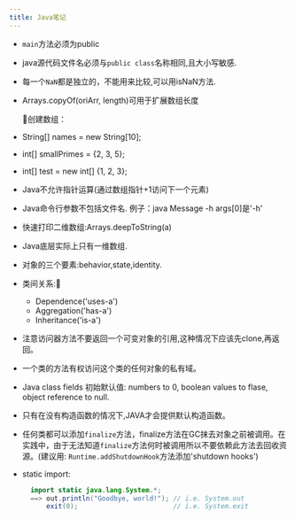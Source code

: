```yaml
---
title: Java笔记
---
```


- `main`方法必须为public
- java源代码文件名必须与`public class`名称相同,且大小写敏感.
- 每一个`NaN`都是独立的，不能用来比较,可以用isNaN方法.
- Arrays.copyOf(oriArr, length)可用于扩展数组长度

  创建数组：
- String[] names = new String[10];
- int[] smallPrimes = {2, 3, 5};
- int[] test = new int[] {1, 2, 3};
  
- Java不允许指针运算(通过数组指针+1访问下一个元素)
- Java命令行参数不包括文件名. 例子：java Message -h args[0]是'-h'
- 快速打印二维数组:Arrays.deepToString(a)
- Java底层实际上只有一维数组.
- 对象的三个要素:behavior,state,identity.
- 类间关系:
    - Dependence('uses-a')
    - Aggregation('has-a')
    - Inheritance('is-a')
- 注意访问器方法不要返回一个可变对象的引用,这种情况下应该先clone,再返回。
- 一个类的方法有权访问这个类的任何对象的私有域。
- Java class fields 初始默认值: numbers to 0, boolean values to flase, object reference to null.
- 只有在没有构造函数的情况下,JAVA才会提供默认构造函数。
- 任何类都可以添加`finalize`方法，finalize方法在GC抹去对象之前被调用。在实践中，由于无法知道`finalize`方法何时被调用所以不要依赖此方法去回收资源。(建议用: `Runtime.addShutdownHook`方法添加'shutdown hooks')
- static import:

  ```java
    import static java.lang.System.*;
    ==> out.println("Goodbye, world!"); // i.e. System.out
        exit(0);                        // i.e. System.exit
  ```
